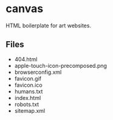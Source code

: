 # canvas
HTML boilerplate for art websites.

## Files

- 404.html
- apple-touch-icon-precomposed.png
- browserconfig.xml
- favicon.gif
- favicon.ico
- humans.txt
- index.html
- robots.txt
- sitemap.xml
